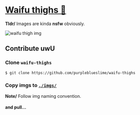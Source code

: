 # [Waifu thighs 💙](https://github.com/purpleblueslime/waifu-thighs)
**Tldr/** Images are kinda **nsfw** obviously.

![waifu thigh img](https://waifu-thighs.vercel.app/)

## Contribute uwU

### Clone `waifu-thighs`

```bash
$ git clone https://github.com/purpleblueslime/waifu-thighs
```

### Copy imgs to [`./imgs/`](./imgs/)
**Note/** Follow img naming convention.

#### and pull...